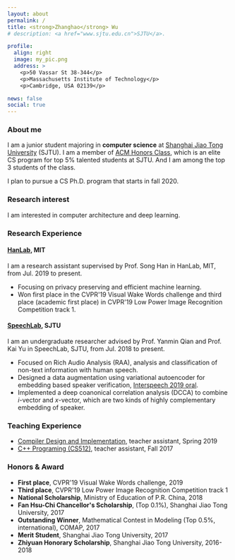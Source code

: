 ```yaml
---
layout: about
permalink: /
title: <strong>Zhanghao</strong> Wu
# description: <a href="www.sjtu.edu.cn">SJTU</a>.

profile:
  align: right
  image: my_pic.png
  address: >
    <p>50 Vassar St 38-344</p>
    <p>Massachusetts Institute of Technology</p>
    <p>Cambridge, USA 02139</p>

news: false
social: true
---
```


### About me

I am a junior student majoring in **computer science** at [Shanghai Jiao Tong University](www.sjtu.edu.cn) (SJTU). I am a member of [ACM Honors Class](https://acm.sjtu.edu.cn/home), which is an elite CS program for top 5% talented students at SJTU. And I am among the top 3 students of the class.

I plan to pursue a CS Ph.D. program that starts in fall 2020.

### Research interest
I am interested in computer architecture and deep learning.

### Research Experience

#### [HanLab](https://songhan.mit.edu), MIT

I am a research assistant supervised by Prof. Song Han in HanLab, MIT, from Jul. 2019 to present.
* Focusing on privacy preserving and efficient machine learning.
* Won first place in the CVPR'19 Visual Wake Words challenge and third place (academic first place) in CVPR'19 Low Power Image Recognition Competition track 1.

#### [SpeechLab](https://speechlab.sjtu.edu.cn/), SJTU
I am an undergraduate researcher advised by Prof. Yanmin Qian and Prof. Kai Yu in SpeechLab, SJTU, from Jul. 2018 to present.
* Focused on Rich Audio Analysis (RAA), analysis and classification of non-text information with human speech.
* Designed a data augmentation using variational autoencoder for embedding based speaker verification, [Interspeech 2019 oral](assets/VAE_Data_Augmentation_proceeding.pdf).
* Implemented a deep coanonical correlation analysis (DCCA) to combine *i*-vector and *x*-vector, which are two kinds of highly complementary embedding of speaker.

### Teaching Experience 
* [Compiler Design and Implementation](https://acm.sjtu.edu.cn/wiki/Compiler_2019), teacher assistant, Spring 2019
* [C++ Programing (CS512)](https://acm.sjtu.edu.cn/wiki/Programming_2017), teacher assistant, Fall 2017

### Honors & Award
* **First place**, CVPR'19 Visual Wake Words challenge, 2019
* **Third place**, CVPR'19 Low Power Image Recognition Competition track 1
* **National Scholarship**, Ministry of Education of P.R. China, 2018
* **Fan Hsu-Chi Chancellor's Scholarship**, (Top 0.1%), Shanghai Jiao Tong University, 2017
* **Outstanding Winner**, Mathematical Contest in Modeling (Top 0.5%, international), COMAP, 2017
* **Merit Student**, Shanghai Jiao Tong University, 2017
* **Zhiyuan Honorary Scholarship**, Shanghai Jiao Tong University, 2016-2018

